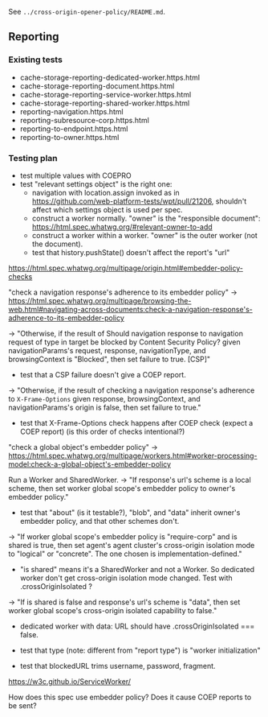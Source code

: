 See `../cross-origin-opener-policy/README.md`.

## Reporting

### Existing tests ###

- cache-storage-reporting-dedicated-worker.https.html
- cache-storage-reporting-document.https.html
- cache-storage-reporting-service-worker.https.html
- cache-storage-reporting-shared-worker.https.html
- reporting-navigation.https.html
- reporting-subresource-corp.https.html
- reporting-to-endpoint.https.html
- reporting-to-owner.https.html

### Testing plan ###

- test multiple values with COEPRO
- test "relevant settings object" is the right one:
  - navigation with location.assign invoked as in https://github.com/web-platform-tests/wpt/pull/21206, shouldn't affect which settings object is used per spec.
  - construct a worker normally. "owner" is the "responsible document": https://html.spec.whatwg.org/#relevant-owner-to-add
  - construct a worker within a worker. "owner" is the outer worker (not the document).
  - test that history.pushState() doesn't affect the report's "url"

https://html.spec.whatwg.org/multipage/origin.html#embedder-policy-checks

"check a navigation response's adherence to its embedder policy"
-> https://html.spec.whatwg.org/multipage/browsing-the-web.html#navigating-across-documents:check-a-navigation-response's-adherence-to-its-embedder-policy

-> "Otherwise, if the result of Should navigation response to navigation request of type in target be blocked by Content Security Policy? given navigationParams's request, response, navigationType, and browsingContext is "Blocked", then set failure to true. [CSP]"
  - test that a CSP failure doesn't give a COEP report.

-> "Otherwise, if the result of checking a navigation response's adherence to `X-Frame-Options` given response, browsingContext, and navigationParams's origin is false, then set failure to true."
  - test that X-Frame-Options check happens after COEP check (expect a COEP report) (is this order of checks intentional?)

"check a global object's embedder policy"
-> https://html.spec.whatwg.org/multipage/workers.html#worker-processing-model:check-a-global-object's-embedder-policy

Run a Worker and SharedWorker.
-> "If response's url's scheme is a local scheme, then set worker global scope's embedder policy to owner's embedder policy."
  - test that "about" (is it testable?), "blob", and "data" inherit owner's embedder policy, and that other schemes don't.

-> "If worker global scope's embedder policy is "require-corp" and is shared is true, then set agent's agent cluster's cross-origin isolation mode to "logical" or "concrete". The one chosen is implementation-defined."
  - "is shared" means it's a SharedWorker and not a Worker. So dedicated worker don't get cross-origin isolation mode changed. Test with .crossOriginIsolated ?

-> "If is shared is false and response's url's scheme is "data", then set worker global scope's cross-origin isolated capability to false."
  - dedicated worker with data: URL should have .crossOriginIsolated === false.

- test that type (note: different from "report type") is "worker initialization"

- test that blockedURL trims username, password, fragment.


https://w3c.github.io/ServiceWorker/

How does this spec use embedder policy? Does it cause COEP reports to be sent?
